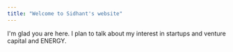 ```yaml
---
title: "Welcome to Sidhant's website"
---
```


I'm glad you are here. I plan to talk about my interest in startups and venture capital and ENERGY.
